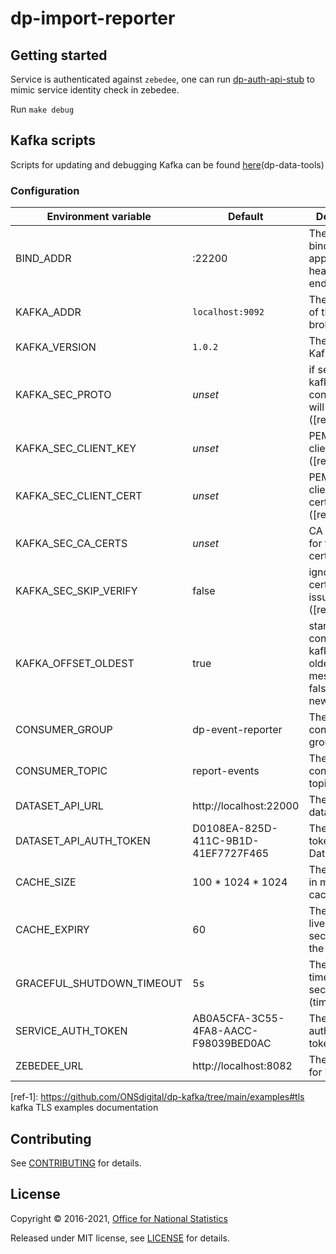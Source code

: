 # dp-import-reporter

## Getting started

Service is authenticated against `zebedee`, one can run [dp-auth-api-stub](https://github.com/ONSdigital/dp-auth-api-stub) to mimic
service identity check in zebedee.

Run `make debug`

## Kafka scripts

Scripts for updating and debugging Kafka can be found [here](https://github.com/ONSdigital/dp-data-tools)(dp-data-tools)

### Configuration

| Environment variable      | Default                              | Description
| ------------------------- | -------------------------------------| ------------------------------
| BIND_ADDR                 | :22200                               | The port to bind the application healhcheck endpoint to
| KAFKA_ADDR                | `localhost:9092`                     | The addresses of the kafka brokers (CSV)
| KAFKA_VERSION             | `1.0.2`                              | The version of Kafka
| KAFKA_SEC_PROTO           | _unset_                              | if set to `TLS`, kafka connections will use TLS ([ref-1])
| KAFKA_SEC_CLIENT_KEY      | _unset_                              | PEM for the client key ([ref-1])
| KAFKA_SEC_CLIENT_CERT     | _unset_                              | PEM for the client certificate ([ref-1])
| KAFKA_SEC_CA_CERTS        | _unset_                              | CA cert chain for the server cert ([ref-1])
| KAFKA_SEC_SKIP_VERIFY     | false                                | ignores server certificate issues if `true` ([ref-1])
| KAFKA_OFFSET_OLDEST       | true                                 | start consuming kafka topics at oldest message (if false, starts at newest)
| CONSUMER_GROUP            | dp-event-reporter                    | The kafka consumer group
| CONSUMER_TOPIC            | report-events                        | The kafka consumer topic
| DATASET_API_URL           | http://localhost:22000               | The URL of the dataset API
| DATASET_API_AUTH_TOKEN    | D0108EA-825D-411C-9B1D-41EF7727F465  | The Auth token for the Dataset API
| CACHE_SIZE                | 100 * 1024 * 1024                    | The size of the in memory cache
| CACHE_EXPIRY              | 60                                   | The time to live (in seconds) of the cache
| GRACEFUL_SHUTDOWN_TIMEOUT | 5s                                   | The shutdown timeout in seconds (time.Duration)
| SERVICE_AUTH_TOKEN        | AB0A5CFA-3C55-4FA8-AACC-F98039BED0AC | The service authorization token
| ZEBEDEE_URL               | http://localhost:8082                | The host name for Zebedee

[ref-1]: https://github.com/ONSdigital/dp-kafka/tree/main/examples#tls kafka TLS examples documentation

## Contributing

See [CONTRIBUTING](CONTRIBUTING.md) for details.

## License

Copyright © 2016-2021, [Office for National Statistics](https://www.ons.gov.uk)

Released under MIT license, see [LICENSE](LICENSE.md) for details.
